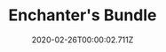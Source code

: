 ---
templateKey: blog-post
featuredpost: false
date: 2020-02-26T00:00:02.711Z
featuredimage: /img/Enchanter's_Bundle.png
title: Enchanter's Bundle
description: Bulletin Board
count: 4 out of 4
reward: Gold Bar (5)
tags:
  - Oak Resin
  - Wine
  - Rabbit's Foot
  - Pomegranate
  - bundles
  - Bulletin Board
---